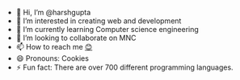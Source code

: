 - 👋 Hi, I’m @harshgupta
- 👀 I’m interested in creating web and development 
- 🌱 I’m currently learning Computer science engineering 
- 💞️ I’m looking to collaborate on MNC
- 📫 How to reach me [😊](https://www.linkedin.com/in/myprofile-harsh/)
- 😄 Pronouns: Cookies
- ⚡ Fun fact: There are over 700 different programming languages.

<!---
harsh4tech/harsh4tech is a ✨ special ✨ repository because its `README.md` (this file) appears on your GitHub profile.
You can click the Preview link to take a look at your changes.
--->
